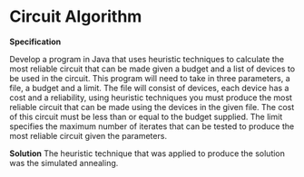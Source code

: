# Circuit Algorithm

**Specification**

Develop a program in Java that uses heuristic techniques to calculate the most reliable circuit that can be made given a budget and a list of devices to be used in the circuit. This program will need to take in three parameters, a file, a budget and a limit. The file will consist of devices, each device has a cost and a reliability, using heuristic techniques you must produce the most reliable circuit that can be made using the devices in the given file. The cost of this circuit must be less than or equal to the budget supplied. The limit specifies the maximum number of iterates that can be tested to produce the most reliable circuit given the parameters. 

**Solution**
The heuristic technique that was applied to produce the solution was the simulated annealing. 
